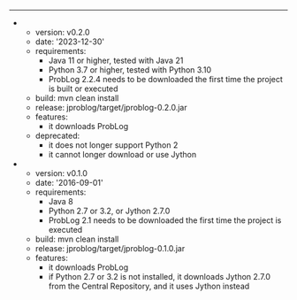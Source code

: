 ---
- - version: v0.2.0
  - date: '2023-12-30'
  - requirements:
    - Java 11 or higher, tested with Java 21
    - Python 3.7 or higher, tested with Python 3.10
    - ProbLog 2.2.4 needs to be downloaded the first time the project is built or
      executed
  - build: mvn clean install
  - release: jproblog/target/jproblog-0.2.0.jar
  - features:
    - it downloads ProbLog
  - deprecated:
    - it does not longer support Python 2
    - it cannot longer download or use Jython
- - version: v0.1.0
  - date: '2016-09-01'
  - requirements:
    - Java 8
    - Python 2.7 or 3.2, or Jython 2.7.0
    - ProbLog 2.1 needs to be downloaded the first time the project is executed
  - build: mvn clean install
  - release: jproblog/target/jproblog-0.1.0.jar
  - features:
    - it downloads ProbLog
    - if Python 2.7 or 3.2 is not installed, it downloads Jython 2.7.0 from the Central
      Repository, and it uses Jython instead


